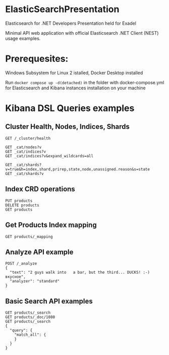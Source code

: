 # ElasticSearchPresentation
Elasticsearch for .NET Developers Presentation held for Exadel

Minimal API web application with official Elasticsearch .NET Client (NEST) usage examples.

# Prerequesites:
Windows Subsystem for Linux 2 istalled, 
Docker Desktop installed

Run `docker compose up -d(detached)` in the folder with docker-compose.yml for Elasticsearch and Kibana instances installation on your machine

# Kibana DSL Queries examples

## Cluster Health, Nodes, Indices, Shards

```
GET /_cluster/health

GET _cat/nodes?v
GET _cat/indices?v
GET _cat/indices?v&expand_wildcards=all

GET _cat/shards?v=true&h=index,shard,prirep,state,node,unassigned.reason&s=state
GET _cat/shards?v
```

## Index CRD operations

```
PUT products
DELETE products
GET products
```

## Get Products Index mapping

```
GET products/_mapping
```

## Analyze API example

```
POST /_analyze
{
  "text": "2 guys walk into   a bar, but the third... DUCKS! :-) вкусное",
  "analyzer": "standard"
}
```

## Basic Search API examples

```
GET products/_search
GET products/_doc/1080
GET products/_search
{
  "query": {
    "match_all": {
    }
  }
}
```
